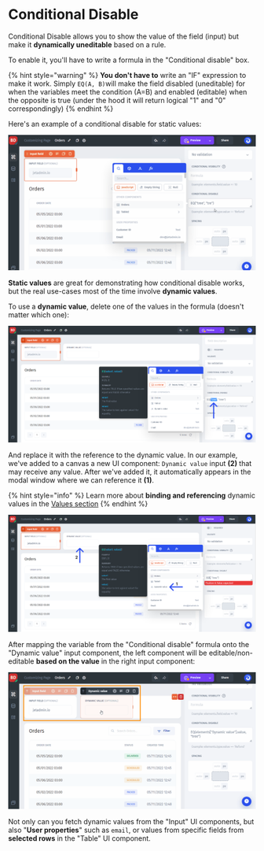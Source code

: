 # Conditional Disable

Conditional Disable allows you to show the value of the field (input) but make it **dynamically uneditable** based on a rule.&#x20;

To enable it, you'll have to write a formula in the "Conditional disable" box.

{% hint style="warning" %}
**You don't have to** write an "IF" expression to make it work. Simply `EQ(A, B)`will make the field disabled (uneditable) for when the variables meet the condition (A=B) and enabled (editable) when the opposite is true (under the hood it will return logical "1" and "0" correspondingly)
{% endhint %}

Here's an example of a conditional disable for static values:

![](../../.gitbook/assets/fjhygu.gif)

**Static values** are great for demonstrating how conditional disable works, but the real use-cases most of the time involve **dynamic values**.

To use a **dynamic value**, delete one of the values in the formula (doesn't matter which one):&#x20;

![](../../.gitbook/assets/fjthytju.png)

And replace it with the reference to the dynamic value. In our example, we've added to a canvas a new UI component: `Dynamic value` input **(2)** that may receive any value. After we've added it, it automatically appears in the modal window where we can reference it **(1)**.

{% hint style="info" %}
Learn more about **binding and referencing** dynamic values in the [Values section](../parameters/)
{% endhint %}

![](../../.gitbook/assets/nzbfxct.png)

After mapping the variable from the "Conditional disable" formula onto the "Dynamic value" input component, the left component will be editable/non-editable **based on the value** in the right input component:

![](../../.gitbook/assets/ftcg.gif)

Not only can you fetch dynamic values from the "Input" UI components, but also "**User properties**" such as `email`, or values from specific fields from **selected rows** in the "Table" UI component.
